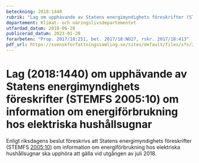 ```yaml
---
beteckning: 2018:1440
rubrik: "Lag om upphävande av Statens energimyndighets föreskrifter (STEMFS 2005:10) om information om energiförbrukning hos elektriska hushållsugnar"
departement: Klimat- och näringslivsdepartementet
utfardad_datum: 2018-06-28
publicerad_datum: 2023-01-20
forarbeten: "Prop. 2017/18:251, bet. 2017/18:NU27, rskr. 2017/18:413"
pdf_url: https://svenskforfattningssamling.se/sites/default/files/sfs/2018-06/SFS2018-1440.pdf
---
```


# Lag (2018:1440) om upphävande av Statens energimyndighets föreskrifter (STEMFS 2005:10) om information om energiförbrukning hos elektriska hushållsugnar

Enligt riksdagens beslut föreskrivs att Statens energimyndighets föreskrifter (STEMFS [2005:10](https://selex.se/eli/sfs/2005/10)) om information om energiförbrukning hos elektriska hushållsugnar ska upphöra att gälla vid utgången av juli 2018.